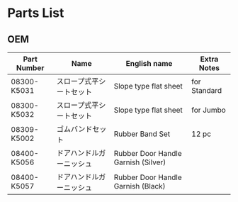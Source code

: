 # Parts List


## OEM

| Part Number | Name                     | English name           | Extra Notes  |
| ----------- | ------------------------ | ---------------------- | ------------ |
| 08300-K5031 | スロープ式平シートセット | Slope type flat sheet  | for Standard |
| 08300-K5032 | スロープ式平シートセット | Slope type flat sheet  | for Jumbo    |
| 08309-K5002 | ゴムバンドセット         | Rubber Band Set        | 12 pc        |
| 08400-K5056 | ドアハンドルガーニッシュ | Rubber Door Handle Garnish (Silver) | |
| 08400-K5057 | ドアハンドルガーニッシュ | Rubber Door Handle Garnish (Black)  | |


